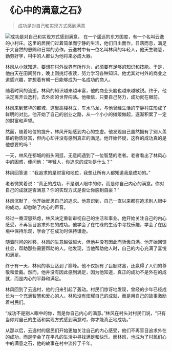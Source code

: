 # 《心中的满意之石》
> 成功是对自己和实现方式感到满意


![成功是对自己和实现方式感到满意。](/images/0964520cf6d345ac8d4124b8f468d179.jpg)
在一个遥远的东方国度，有一个名叫云逸的小村庄。这里的居民们过着简单而宁静的生活，他们日出而作，日落而息，满足于大自然的恩赐和日常的劳作。云逸村中有一位名叫林风的年轻人，他天生聪慧，勤劳好学，村中的人都认为他将来必成大器。

林风从小就知道，要想在村外世界有所作为，必须要有足够的知识和技能。于是，他白天在田间劳作，晚上则挑灯夜读，努力学习各种知识。他尤其对村外的商业之道感兴趣，梦想着有朝一日能够成为一名成功的商人。

随着时间的流逝，林风的知识越来越丰富，他的商业头脑也越来越敏锐。终于，他决定离开云逸村，去外面的世界闯荡。他相信，只要自己努力，成功就在眼前。

林风来到繁华的都城，这里高楼林立，车水马龙，与他曾经生活的宁静村庄形成了鲜明的对比。他开始了自己的创业之路，从一个小小的摊贩做起，逐渐积累了一定的财富和声望。

然而，随着地位的提升，林风开始感到内心的空虚。他发现自己虽然拥有了别人羡慕的物质财富，但内心却并没有感到真正的满足。他开始怀疑，这样的成功真的是他想要的吗？

一天，林风在都城的街头闲逛，无意间遇到了一位智慧的老者。老者看出了林风心中的困惑，便问他：“年轻人，你追求的成功是什么？”

林风回答道：“我追求的是财富和地位，我想让所有人都知道我是成功的。”

老者微笑着说：“真正的成功，不是别人眼中的你，而是你自己内心的满意。你对自己的成就是否满意？你的实现方式是否让你感到自豪？”

林风沉默了，他开始反思自己的追求。他意识到，自己一直以来都在追求别人眼中的成功，却忽略了内心的声音。

经过一番深思熟虑，林风决定重新审视自己的生活和事业。他开始关注自己的内心感受，不再盲目追求外在的成功。他学会了在忙碌的生活中寻找乐趣，学会了在困境中保持乐观，学会了在成功时保持谦逊。

随着时间的推移，林风的生意越做越大，但他并没有因此而骄傲自满。他开始回馈社会，帮助那些需要帮助的人。他发现，当他帮助他人时，自己的内心充满了喜悦和满足。

终于有一天，林风的事业达到了巅峰。他不仅拥有了巨额财富，还赢得了人们的尊敬和爱戴。然而，他并没有因此感到满足，因为他知道，真正的成功不是外在的成就，而是内心的平静和满足。

林风回到了云逸村，他的归来引起了轰动。村民们惊讶地发现，曾经的少年已经成长为一个充满智慧和爱心的人。林风没有炫耀自己的成就，而是用自己的故事激励着村民们。

“成功不是别人眼中的你，而是你自己内心的满意。”林风在村头对村民们说，“只有当你对自己的生活和实现方式感到满意时，你才能真正地成功。”

从那以后，云逸村的居民们开始更加关注自己的内心感受，他们不再盲目追求外在的成功，而是学会了在平凡的生活中寻找满足和快乐。而林风，也成为了村民们心中的满意之石，他的故事在村中流传了千年。